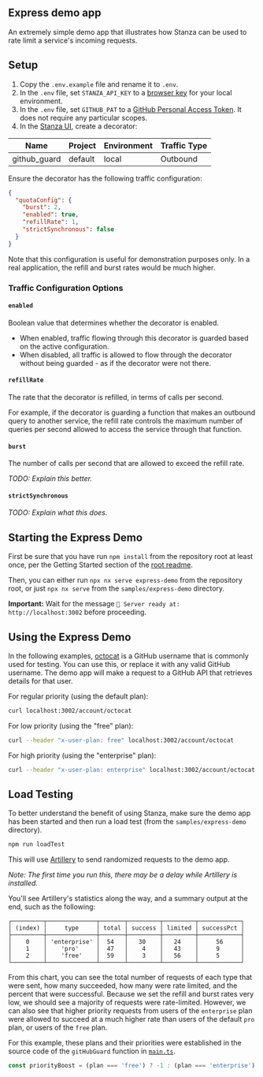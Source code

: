 ## Express demo app

An extremely simple demo app that illustrates how Stanza can be used to rate limit a service's incoming requests.

## Setup

1. Copy the `.env.example` file and rename it to `.env`.
2. In the `.env` file, set `STANZA_API_KEY` to a [browser key](https://ui.demo.getstanza.io/admin?tab=keys) for your local environment.
3. In the `.env` file, set `GITHUB_PAT` to a [GitHub Personal Access Token](https://github.com/settings/tokens).  It does not require any particular scopes.
4. In the [Stanza UI](https://ui.demo.getstanza.io/decorators), create a decorator:

  | Name                | Project | Environment | Traffic Type |
  |---------------------|---------|-------------|--------------|
  | github_guard        | default | local       | Outbound     |

Ensure the decorator has the following traffic configuration:

```json
{
  "quotaConfig": {
    "burst": 2,
    "enabled": true,
    "refillRate": 1,
    "strictSynchronous": false
  }
}
```

Note that this configuration is useful for demonstration purposes only.  In a real application, the refill and burst rates would be much higher.

### Traffic Configuration Options

#### `enabled`

Boolean value that determines whether the decorator is enabled.

- When enabled, traffic flowing through this decorator is guarded based on the active configuration.
- When disabled, all traffic is allowed to flow through the decorator without being guarded - as if the decorator were not there.

#### `refillRate`

The rate that the decorator is refilled, in terms of calls per second.

For example, if the decorator is guarding a function that makes an outbound query to another service, the refill rate controls
the maximum number of queries per second allowed to access the service through that function.

#### `burst`

The number of calls per second that are allowed to exceed the refill rate.

_TODO: Explain this better._

#### `strictSynchronous`

_TODO: Explain what this does._

## Starting the Express Demo

First be sure that you have run `npm install` from the repository root at least once, per the Getting Started section of the [root readme](../../README.md).

Then, you can either run `npx nx serve express-demo` from the repository root, or just `npx nx serve` from the `samples/express-demo` directory.

**Important:** Wait for the message `🚀 Server ready at: http://localhost:3002` before proceeding.

## Using the Express Demo

In the following examples, [octocat](https://github.com/octocat) is a GitHub username that is commonly used for testing. You can use this, or replace it with any valid GitHub username.
The demo app will make a request to a GitHub API that retrieves details for that user.

For regular priority (using the default plan):
```sh
curl localhost:3002/account/octocat
```

For low priority (using the "free" plan):
```sh
curl --header "x-user-plan: free" localhost:3002/account/octocat
```

For high priority (using the "enterprise" plan):
```sh
curl --header "x-user-plan: enterprise" localhost:3002/account/octocat
```

## Load Testing

To better understand the benefit of using Stanza, make sure the demo app has been started and then run a load test (from the `samples/express-demo` directory).

```sh
npm run loadTest
```

This will use [Artillery](https://www.artillery.io/) to send randomized requests to the demo app.

_Note: The first time you run this, there may be a delay while Artillery is installed._

You'll see Artillery's statistics along the way, and a summary output at the end, such as the following:

```
┌─────────┬──────────────┬───────┬─────────┬─────────┬────────────┐
│ (index) │     type     │ total │ success │ limited │ successPct │
├─────────┼──────────────┼───────┼─────────┼─────────┼────────────┤
│    0    │ 'enterprise' │  54   │   30    │   24    │     56     │
│    1    │    'pro'     │  47   │    4    │   43    │     9      │
│    2    │    'free'    │  59   │    3    │   56    │     5      │
└─────────┴──────────────┴───────┴─────────┴─────────┴────────────┘
```

From this chart, you can see the total number of requests of each type that were sent, how many succeeded, how many were rate limited, and the percent that were successful.
Because we set the refill and burst rates very low, we should see a majority of requests were rate-limited.  However, we can also see that higher priority requests from users
of the `enterprise` plan were allowed to succeed at a much higher rate than users of the default `pro` plan, or users of the `free` plan.

For this example, these plans and their priorities were established in the source code of the `gitHubGuard`
function in [`main.ts`](./src/main.ts).

```ts
const priorityBoost = (plan === 'free') ? -1 : (plan === 'enterprise') ? 1 : 0
```
